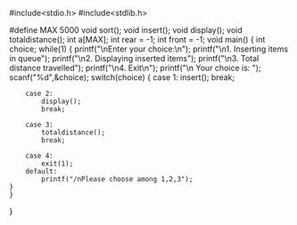 #include<stdio.h>
#include<stdlib.h>

#define MAX 5000
void sort();
void insert();
void display();
void totaldistance();
int a[MAX];
int rear = -1;
int front = -1;
void main()
{
	int choice;
	while(1)
	{
	printf("\nEnter your choice:\n");
	printf("\n1. Inserting items in queue");
	printf("\n2. Displaying inserted items");
	printf("\n3. Total distance travelled");
	printf("\n4. Exit\n");
	printf("\n Your choice is: ");
	scanf("%d",&choice);
	switch(choice)
	{
		case 1:
			insert();
			break;
		
		case 2:
			display();
			break;
		
		case 3:
			totaldistance();
			break;
			
		case 4:
			exit(1);
		default:
			printf("/nPlease choose among 1,2,3");
	}
    }
}
